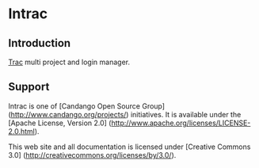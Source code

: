# Intrac

## Introduction

[Trac](https://trac.edgewall.org/) multi project and login manager.

## Support

Intrac is one of [Candango Open Source Group]
(http://www.candango.org/projects/) initiatives. It is available under
the [Apache License, Version 2.0]
(http://www.apache.org/licenses/LICENSE-2.0.html).

This web site and all documentation is licensed under [Creative
Commons 3.0] (http://creativecommons.org/licenses/by/3.0/).
